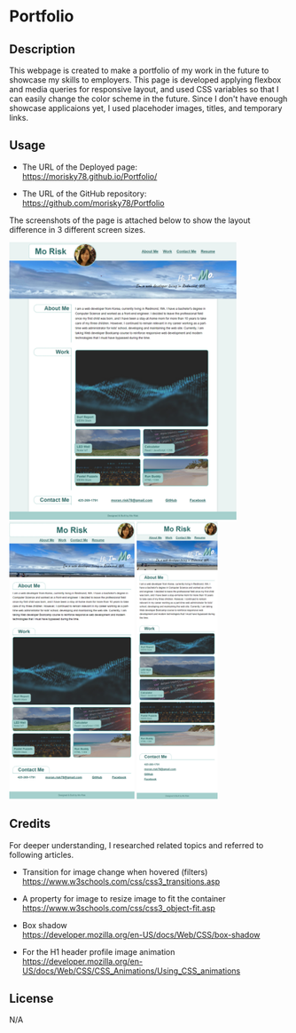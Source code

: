 # Portfolio

## Description

This webpage is created to make a portfolio of my work in the future to showcase my skills to employers. This page is developed applying flexbox and media queries for responsive layout, and used CSS variables so that I can easily change the color scheme in the future. Since I don't have enough showcase applicaions yet, I used placehoder images, titles, and temporary links.

## Usage

- The URL of the Deployed page:  
https://morisky78.github.io/Portfolio/

- The URL of the GitHub repository:  
https://github.com/morisky78/Portfolio


The screenshots of the page is attached below to show the layout difference in 3 different screen sizes.

<img src="./assets/images/screencapture-L.png" height="500" alt="Screenshot of my profile page in large screen size">
<img src="./assets/images/screencapture-M.png" height="500"  alt="Screenshot of my profile page in medium screen size">
<img src="./assets/images/screencapture-S.png" height="500"  alt="Screenshot of my profile page in small screen size">


## Credits
For deeper understanding, I researched related topics and referred to following articles.

- Transition for image change when hovered (filters)  
https://www.w3schools.com/css/css3_transitions.asp

- A property for image to resize image to fit the container  
https://www.w3schools.com/css/css3_object-fit.asp

- Box shadow  
https://developer.mozilla.org/en-US/docs/Web/CSS/box-shadow  

- For the H1 header profile image animation  
https://developer.mozilla.org/en-US/docs/Web/CSS/CSS_Animations/Using_CSS_animations


## License
N/A





